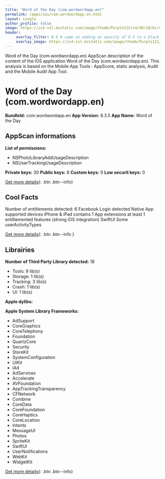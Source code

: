 ```yaml
---
title: "Word of the Day (com.wordwordapp.en)"
permalink: /apps/ios/com.wordwordapp.en.html
layout: single
author_profile: false
image: https://is4-ssl.mzstatic.com/image/thumb/Purple122/v4/d0/18/bc/d018bc5c-3c50-5a3d-c712-07547a2f0ec3/AppIcon_Sky-0-1x_U007emarketing-0-10-0-85-220.png/512x512bb.jpg
header: 
     overlay_filter: 0.5 # same as adding an opacity of 0.5 to a black background
     overlay_image: https://is4-ssl.mzstatic.com/image/thumb/Purple122/v4/d0/18/bc/d018bc5c-3c50-5a3d-c712-07547a2f0ec3/AppIcon_Sky-0-1x_U007emarketing-0-10-0-85-220.png/512x512bb.jpg
---
```

Word of the Day (com.wordwordapp.en) AppScan description of the content of the iOS application Word of the Day (com.wordwordapp.en). This analysis is based on the Mobile App Tools : AppScore, static analysis, Audit and the Mobile Audit App Tool.

# Word of the Day (com.wordwordapp.en)

**BundleId:** com.wordwordapp.en
**App Version:** 8.3.5
**App Name:** Word of the Day


## AppScan informations 

**List of permissions:** 
- NSPhotoLibraryAddUsageDescription
- NSUserTrackingUsageDescription
  
  
**Private keys:** 30
**Public keys:** 8
**Custom keys:** 9
**Low securit keys:** 0
  
[Get more details](/pricing.html){: .btn .btn--info}

## Cool Facts

Number of entitlements detected: 6
Facebook Login detected
Native App
supported devices iPhone & iPad
contains 1 App extensions
at least 1 entitlemented features (strong iOS integration)
SwiftUI
Some userActivityTypes
  
[Get more details](/pricing.html){: .btn .btn--info }

## Librairies 
**Number of Third Party Library detected:** 18
- Tools: 9 lib(s)
- Storage: 1 lib(s)
- Tracking: 3 lib(s)
- Crash: 1 lib(s)
- UI: 1 lib(s)


**Apple dylibs:**


**Apple System Library Frameworks:**
- AdSupport
- CoreGraphics
- CoreTelephony
- Foundation
- QuartzCore
- Security
- StoreKit
- SystemConfiguration
- UIKit
- iAd
- AdServices
- Accelerate
- AVFoundation
- AppTrackingTransparency
- CFNetwork
- Combine
- CoreData
- CoreFoundation
- CoreHaptics
- CoreLocation
- Intents
- MessageUI
- Photos
- SpriteKit
- SwiftUI
- UserNotifications
- WebKit
- WidgetKit


  
[Get more details](/pricing.html){: .btn .btn--info}

